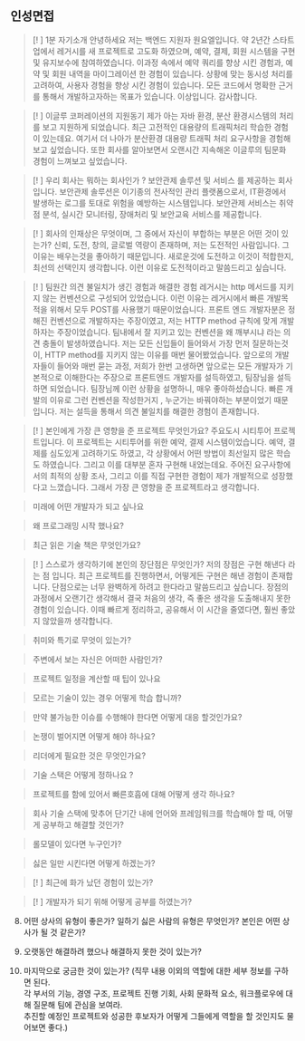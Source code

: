 
## 인성면접

> [! ]  1분 자기소개
> 안녕하세요 저는 백엔드 지원자 원요엘입니다.
> 약 2년간 스타트업에서 레거시를 새 프로젝트로 고도화 하였으며, 예약, 결제, 회원 시스템을 구현 및 유지보수에 참여하였습니다. 
> 이과정 속에서 예약 쿼리를 향상 시킨 경험과, 예약 및 회원 내역을 마이그레이션 한 경험이 있습니다. 
> 상황에 맞는 동시성 처리를 고려하여, 사용자 경험을 향상 시킨 경험이 있습니다. 
> 모든 코드에서 명확한 근거를 통해서 개발하고자하는 목표가 있습니다.
> 이상입니다. 
> 감사합니다.

> [! ]  이글루 코퍼레이션의 지원동기
> 제가 아는 자바 환경, 분산 환경시스템의 처리를 보고 지원하게 되었습니다. 최근 고전적인 대용량의 트래픽처리 학습한 경험이 있는데요. 여기서 더 나아가 분산환경 대용량 트래픽 처리 요구사항을 경험해보고 싶었습니다.
> 또한 회사를 알아보면서 오랜시간 지속해온 이글루의 팀문화 경험이 느껴보고 싶었습니다. 

> [! ] 우리 회사는 뭐하는 회사인가 ? 
> 보안관제 솔루션 및 서비스 를 제공하는 회사입니다. 
> 보안관제 솔루션은 이기종의 전사적인 관리 플랫폼으로서, IT환경에서 발생하는 로그를 토대로 위험을 예방하는 시스템입니다. 
> 보안관제 서비스는 취약점 분석, 실시간 모니터링, 장애처리 및 보안교육 서비스를 제공합니다.

> [! ] 회사의 인재상은 무엇이며, 그 중에서 자신이 부합하는 부분은 어떤 것이 있는가?
> 신뢰, 도전, 창의, 글로벌 역량이 존재하며,
> 저는 도전적인 사람입니다. 
> 그이유는 배우는것을 좋아하기 때문입니다. 새로운것에 도전하고 이것이 적합한지, 최선의 선택인지 생각합니다. 이런 이유로 도전적이라고 말씀드리고 싶습니다.

> [! ] 팀원간 의견 불일치가 생긴 경험과 해결한 경험
> 레거시는 http 메서드를 지키지 않는 컨벤션으로 구성되어 있었습니다. 이런 이유는 레거시에서 빠른 개발목적을 위해서 모두 POST를 사용했기 때문이었습니다. 
> 프론트 엔드 개발자분은 정해진 컨벤션으로 개발하자는 주장이였고, 저는 HTTP method 규칙에 맞게 개발하자는 주장이었습니다.
> 팀내에서 잘 지키고 있는 컨벤션을 왜 깨부시냐 라는 의견 충돌이 발생하였습니다. 
> 저는 모든 신입들이 들어와서 가장 먼저 질문하는것이, HTTP method를 지키지 않는 이유를 매번 물어봤었습니다. 
> 앞으로의 개발자들이 들어와 매번 묻는 과정, 저희가 한번 고생하면 앞으로는 모든 개발자가 기본적으로 이해한다는 주장으로 프론트엔드 개발자를 설득하였고, 팀장님을 설득 하면 되었습니다. 
> 팀장님께 이런 상황을 설명하니, 매우 좋아하셨습니다. 빠른 개발의 이유로 그런 컨벤션을 작성한거지 , 누군가는 바꿔야하는 부분이었기 때문입니다. 
> 저는 설득을 통해서 의견 불일치를 해결한 경험이 존재합니다.

> [! ] 본인에게 가장 큰 영향을 준 프로젝트 무엇인가요?
> 주요도시 시티투어 프로젝트입니다. 
> 이 프로젝트는 시티투어를 위한 예약, 결제 시스템이었습니다. 
> 예약, 결제를 심도있게 고려하기도 하였고, 각 상황에서 어떤 방법이 최선일지 많은 학습도 하였습니다. 
> 그리고 이를 대부분 혼자 구현해 내었는데요. 
> 주어진 요구사항에서의 최적의 상황 조사, 그리고 이를 직접 구현한 경험이 제가 개발적으로 성장했다고 느꼈습니다.
> 그래서 가장 큰 영향을 준 프로젝트라고 생각합니다.

> 미래에 어떤 개발자가 되고 싶나요

> 왜 프로그래밍 시작 했나요?

> 최근 읽은 기술 책은 무엇인가요?

> [! ] 스스로가 생각하기에 본인의 장단점은 무엇인가?
>  저의 장점은 구현 해낸다 라는 점 입니다. 최근 프로젝트를 진행하면서, 어떻게든 구현은 해낸 경험이 존재합니다.
>  단점으로는 너무 완벽하게 하려고 한다라고 말씀드리고 싶습니다.
>  장점의 과정에서 오랜기간 생각해서 결국 처음의 생각, 즉 좋은 생각을 도출해내지 못한 경험이 있습니다.
>  이때 빠르게 정리하고, 공유해서 이 시간을 줄였다면, 훨씬 좋았지 않았을까 생각합니다.

> 취미와 특기로 무엇이 있는가?

> 주변에서 보는 자신은 어떠한 사람인가?

> 프로젝트 일정을 계산할 때 팁이 있나요

> 모르는 기술이 있는 경우 어떻게 학습 합니까?

> 만약 불가능한 이슈를 수행해야 한다면 어떻게 대응 할것인가요?

> 논쟁이 벌어지면 어떻게 해야 하나요?

> 리더에게 필요한 것은 무엇인가요?

> 기술 스택은 어떻게 정하나요 ? 

> 프로젝트를 함에 있어서 빠른호흡에 대해 어떻게 생각 하나요? 

> 회사 기술 스택에 맞추어 단기간 내에 언어와 프레임워크를 학습해야 할 때, 어떻게 공부하고 해결할 것인가?

>  롤모델이 있다면 누구인가?

>  싫은 일만 시킨다면 어떻게 하겠는가?

> [! ] 최근에 화가 났던 경험이 있는가?

> [! ] 개발자가 되기 위해 어떻게 공부를 하였는가?

8.  어떤 상사의 유형이 좋은가? 일하기 싫은 사람의 유형은 무엇인가? 본인은 어떤 상사가 될 것 같은가?
9.  오랫동안 해결하려 했으나 해결하지 못한 것이 있는가?

10.  마지막으로 궁금한 것이 있는가? (직무 내용 이외의 역할에 대한 세부 정보를 구하면 된다.   
    각 부서의 기능, 경영 구조, 프로젝트 진행 기회, 사회 문화적 요소, 워크플로우에 대해 질문해 팀에 관심을 보여라.   
    추진할 예정인 프로젝트와 성공한 후보자가 어떻게 그들에게 역할을 할 것인지도 물어보면 좋다.)
